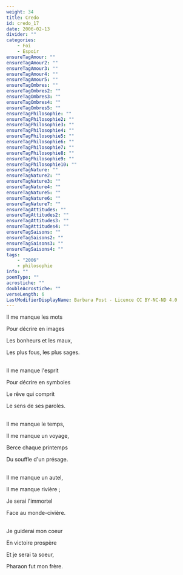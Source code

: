 ```yaml
---
weight: 34
title: Credo
id: credo_17
date: 2006-02-13
divider: ""
categories:
    - Foi
    - Espoir
ensureTagAmour: ""
ensureTagAmour2: ""
ensureTagAmour3: ""
ensureTagAmour4: ""
ensureTagAmour5: ""
ensureTagOmbres: ""
ensureTagOmbres2: ""
ensureTagOmbres3: ""
ensureTagOmbres4: ""
ensureTagOmbres5: ""
ensureTagPhilosophie: ""
ensureTagPhilosophie2: ""
ensureTagPhilosophie3: ""
ensureTagPhilosophie4: ""
ensureTagPhilosophie5: ""
ensureTagPhilosophie6: ""
ensureTagPhilosophie7: ""
ensureTagPhilosophie8: ""
ensureTagPhilosophie9: ""
ensureTagPhilosophie10: ""
ensureTagNature: ""
ensureTagNature2: ""
ensureTagNature3: ""
ensureTagNature4: ""
ensureTagNature5: ""
ensureTagNature6: ""
ensureTagNature7: ""
ensureTagAttitudes: ""
ensureTagAttitudes2: ""
ensureTagAttitudes3: ""
ensureTagAttitudes4: ""
ensureTagSaisons: ""
ensureTagSaisons2: ""
ensureTagSaisons3: ""
ensureTagSaisons4: ""
tags:
    - "2006"
    - philosophie
info: ""
poemType: ""
acrostiche: ""
doubleAcrostiche: ""
verseLength: 6
LastModifierDisplayName: Barbara Post - Licence CC BY-NC-ND 4.0
---
```

Il me manque les mots

Pour décrire en images

Les bonheurs et les maux,

Les plus fous, les plus sages.

 \
Il me manque l'esprit

Pour décrire en symboles

Le rêve qui comprit

Le sens de ses paroles.

 \
Il me manque le temps,

Il me manque un voyage,

Berce chaque printemps

Du souffle d'un présage.

 \
Il me manque un autel,

Il me manque rivière ;

Je serai l'immortel

Face au monde-civière.

 \
Je guiderai mon coeur

En victoire prospère

Et je serai ta soeur,

Pharaon fut mon frère.
